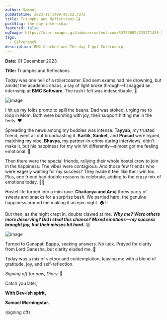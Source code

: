 ```yaml
---
author: Samael
pubDatetime: 2023-12-1T09:42:52.737Z
title: Triumphs and Reflections 🎂🕯️
postSlug: the-day-internship
featured: false
ogImage: https://user-images.githubusercontent.com/53733092/215771435-25408246-2309-4f8b-a781-1f3d93bdf0ec.png
tags:
  - Silverback
description: BMC Cracked and The day I got Internship
---
```




**Date:** 01 December 2023

**Title:** Triumphs and Reflections

Today was one hell of a rollercoaster. End sem exams had me drowning, but amidst the academic chaos, a ray of light broke through—I snagged an internship at **BMC Software**. The rush I felt was indescribable. 🌟

![image](https://github.com/Auriel3003/samael/assets/116882665/dc61027c-74e7-4961-8369-5bd2e524d0c7)

I hit up my folks pronto to spill the beans. Dad was stoked, urging me to loop in Mom. Both were bursting with joy, their support hitting me in the feels. ❤️

Spreading the news among my buddies was intense. **Tayyab**, my trusted friend, went all out broadcasting it. **Kartik, Sanket,** and **Prasad** were hyped, matching my vibe. **Bhavya**, my partner-in-crime during interviews, didn't make it, but his happiness for my win hit differently—almost got me feeling emotional. 🎉

Then there were the special friends, rallying their whole hostel crew to join in the happiness. The vibes were contagious. And those few friends who were eagerly waiting for my success? They made it feel like their win too. Plus, one friend had double reasons to celebrate, adding to the crazy mix of emotions today. 🎉🎉

Hostel life turned into a mini rave. **Chaitanya and Anuj** threw party of sweets and snacks for a surprise bash. We partied hard, the genuine happiness around me making it an epic night. 🏠✨

But then, as the night crept in, doubts clawed at me. ***Why me? Were others more deserving? Did I steal this chance? Mixed emotions—my success brought joy, but their misses hit hard.*** 😔

![image](https://github.com/Auriel3003/samael/assets/116882665/a968a275-d93f-41f1-9e66-5587962f97e9)

Turned to Ganapati Bappa, seeking answers. No luck. Prayed for clarity from Lord Ganesha, but clarity eluded me. 🙏

Today was a mix of victory and contemplation, leaving me with a blend of gratitude, joy, and self-reflection.

*Signing off for now, Diary.* 🌙

Catch you later,

**With Dev-ish spirit,**

**Samael Morningstar.**

(signing off)
